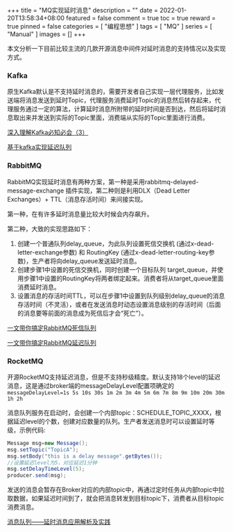 +++
title = "MQ实现延时消息"
description = ""
date = 2022-01-20T13:58:34+08:00
featured = false
comment = true
toc = true
reward = true
pinned = false
categories = [
"编程思想"
]
tags = [
"MQ"
]
series = [
"Manual"
]
images = []
+++

<!--more-->

本文分析一下目前比较主流的几款开源消息中间件对延时消息的支持情况以及实现方式。

### Kafka

原生Kafka默认是不支持延时消息的，需要开发者自己实现一层代理服务，比如发送端将消息发送到延时Topic，代理服务消费延时Topic的消息然后转存起来，代理服务通过一定的算法，计算延时消息所附带的延时时间是否到达，然后将延时消息取出来并发送到实际的Topic里面，消费端从实际的Topic里面进行消费。

[深入理解Kafka必知必会（3）](https://www.luozhiyun.com/archives/58)

[基于kafka实现延迟队列](https://zhuanlan.zhihu.com/p/365802989)

### RabbitMQ

RabbitMQ实现延时消息有两种方案，第一种是采用rabbitmq-delayed-message-exchange 插件实现，第二种则是利用DLX（Dead Letter Exchanges）+ TTL（消息存活时间）来间接实现。

第一种，在有许多延时消息量比较大时候会内存飙升。

第二种，大致的实现思路如下：

1. 创建一个普通队列delay_queue，为此队列设置死信交换机 (通过x-dead-letter-exchange参数) 和 RoutingKey (通过x-dead-letter-routing-key参数)，生产者将向delay_queue发送延时消息。
2. 创建步骤1中设置的死信交换机，同时创建一个目标队列 target_queue，并使用步骤1中设置的RoutingKey将两者绑定起来。消费者将从target_queue里面消费延时消息。
3. 设置消息的存活时间TTL，可以在步骤1中设置到队列级别delay_queue的消息存活时间（不灵活），或者在发送消息时动态设置消息级别的存活时间（后面的消息要等前面的消息成为死信后才会“死亡”）。

[一文带你搞定RabbitMQ死信队列](https://www.cnblogs.com/mfrank/p/11184929.html)

[一文带你搞定RabbitMQ延迟队列](https://www.cnblogs.com/mfrank/p/11260355.html)

### RocketMQ

开源RocketMQ支持延迟消息，但是不支持秒级精度。默认支持18个level的延迟消息，这是通过broker端的messageDelayLevel配置项确定的
`messageDelayLevel=1s 5s 10s 30s 1m 2m 3m 4m 5m 6m 7m 8m 9m 10m 20m 30m 1h 2h`

消息队列服务在启动时，会创建一个内部topic：SCHEDULE_TOPIC_XXXX，根据延迟level的个数，创建对应数量的队列。生产者发送消息时可以设置延时等级，示例代码:

```java
Message msg=new Message();
msg.setTopic("TopicA");
msg.setBody("this is a delay message".getBytes());
//设置延迟level为5，对应延迟1分钟
msg.setDelayTimeLevel(5);
producer.send(msg);
```

发送的消息会暂存在Broker对应的内部topic中，再通过定时任务从内部topic中拉取数据，如果延迟时间到了，就会把消息转发到目标topic下，消费者从目标topic消费消息。

[消息队列——延时消息应用解析及实践](https://developer.aliyun.com/article/780050)
